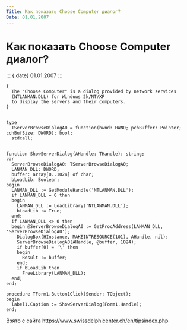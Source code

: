 ```yaml
---
Title: Как показать Choose Computer диалог?
Date: 01.01.2007
---
```



Как показать Choose Computer диалог?
====================================

::: {.date}
01.01.2007
:::

    { 
      The "Choose Computer" is a dialog provided by network services 
      (NTLANMAN.DLL) for Windows 2k/NT/XP 
      to display the servers and their computers. 
    } 
     
     
    type 
      TServerBrowseDialogA0 = function(hwnd: HWND; pchBuffer: Pointer; cchBufSize: DWORD): bool;  
      stdcall; 
     
     
    function ShowServerDialog(AHandle: THandle): string; 
    var 
      ServerBrowseDialogA0: TServerBrowseDialogA0; 
      LANMAN_DLL: DWORD; 
      buffer: array[0..1024] of char; 
      bLoadLib: Boolean; 
    begin 
      LANMAN_DLL := GetModuleHandle('NTLANMAN.DLL'); 
      if LANMAN_DLL = 0 then 
      begin 
        LANMAN_DLL := LoadLibrary('NTLANMAN.DLL'); 
        bLoadLib := True; 
      end; 
      if LANMAN_DLL <> 0 then 
      begin @ServerBrowseDialogA0 := GetProcAddress(LANMAN_DLL, 'ServerBrowseDialogA0'); 
        DialogBox(HInstance, MAKEINTRESOURCE(101), AHandle, nil); 
        ServerBrowseDialogA0(AHandle, @buffer, 1024); 
        if buffer[0] = '\' then 
        begin 
          Result := buffer; 
        end; 
        if bLoadLib then 
          FreeLibrary(LANMAN_DLL); 
      end; 
    end; 
     
    procedure TForm1.Button1Click(Sender: TObject); 
    begin 
      label1.Caption := ShowServerDialog(Form1.Handle); 
    end;

Взято с сайта <https://www.swissdelphicenter.ch/en/tipsindex.php>

